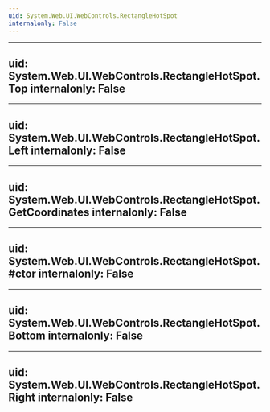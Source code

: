 ```yaml
---
uid: System.Web.UI.WebControls.RectangleHotSpot
internalonly: False
---
```


---
uid: System.Web.UI.WebControls.RectangleHotSpot.Top
internalonly: False
---

---
uid: System.Web.UI.WebControls.RectangleHotSpot.Left
internalonly: False
---

---
uid: System.Web.UI.WebControls.RectangleHotSpot.GetCoordinates
internalonly: False
---

---
uid: System.Web.UI.WebControls.RectangleHotSpot.#ctor
internalonly: False
---

---
uid: System.Web.UI.WebControls.RectangleHotSpot.Bottom
internalonly: False
---

---
uid: System.Web.UI.WebControls.RectangleHotSpot.Right
internalonly: False
---
